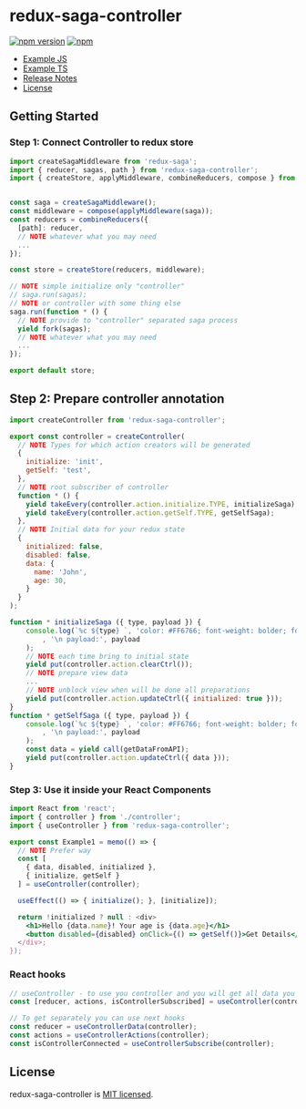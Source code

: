 # redux-saga-controller

[![npm version](https://img.shields.io/npm/v/redux-saga-controller.svg)](https://www.npmjs.com/package/redux-saga-controller)
[![npm](https://img.shields.io/npm/dm/redux-saga-controller.svg)](https://www.npmjs.com/package/redux-saga-controller)

- [Example JS](./tree/master/app-example-js)
- [Example TS](./tree/master/app-example-ts)
- [Release Notes](./releases)
- [License](#license)

## Getting Started

### Step 1: Connect Controller to redux store

```js
import createSagaMiddleware from 'redux-saga';
import { reducer, sagas, path } from 'redux-saga-controller';
import { createStore, applyMiddleware, combineReducers, compose } from 'redux';


const saga = createSagaMiddleware();
const middleware = compose(applyMiddleware(saga));
const reducers = combineReducers({
  [path]: reducer,
  // NOTE whatever what you may need
  ...
});

const store = createStore(reducers, middleware);

// NOTE simple initialize only "controller"
// saga.run(sagas);
// NOTE or controller with some thing else
saga.run(function * () {
  // NOTE provide to "controller" separated saga process
  yield fork(sagas);
  // NOTE whatever what you may need
  ...
});

export default store;
```

## Step 2: Prepare controller annotation

```js
import createController from 'redux-saga-controller';

export const controller = createController(
  // NOTE Types for which action creators will be generated
  {
    initialize: 'init',
    getSelf: 'test',
  },
  // NOTE root subscriber of controller 
  function * () {
    yield takeEvery(controller.action.initialize.TYPE, initializeSaga);
    yield takeEvery(controller.action.getSelf.TYPE, getSelfSaga);
  },
  // NOTE Initial data for your redux state
  {
    initialized: false,
    disabled: false,
    data: {
      name: 'John',
      age: 30,
    }
  }
);

function * initializeSaga ({ type, payload }) {
    console.log(`%c ${type} `, 'color: #FF6766; font-weight: bolder; font-size: 12px;'
        , '\n payload:', payload
    );
    // NOTE each time bring to initial state
    yield put(controller.action.clearCtrl());
    // NOTE prepare view data
    ...
    // NOTE unblock view when will be done all preparations
    yield put(controller.action.updateCtrl({ initialized: true }));
}
function * getSelfSaga ({ type, payload }) {
    console.log(`%c ${type} `, 'color: #FF6766; font-weight: bolder; font-size: 12px;'
        , '\n payload:', payload
    );
    const data = yield call(getDataFromAPI);
    yield put(controller.action.updateCtrl({ data }));
}
```

### Step 3: Use it inside your React Components

```jsx harmony
import React from 'react';
import { controller } from './controller';
import { useController } from 'redux-saga-controller';

export const Example1 = memo(() => {
  // NOTE Prefer way
  const [
    { data, disabled, initialized },
    { initialize, getSelf }
  ] = useController(controller);

  useEffect(() => { initialize(); }, [initialize]);

  return !initialized ? null : <div>
    <h1>Hello {data.name}! Your age is {data.age}</h1>
    <button disabled={disabled} onClick={() => getSelf()}>Get Details</button>
  </div>;
});
```

### React hooks 

```js
// useController - to use you controller and you will get all data you need
const [reducer, actions, isControllerSubscribed] = useController(controller);

// To get separately you can use next hooks
const reducer = useControllerData(controller);
const actions = useControllerActions(controller);
const isControllerConnected = useControllerSubscribe(controller);
```

## License

redux-saga-controller is [MIT licensed](./LICENSE).


